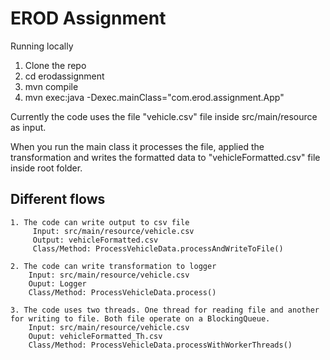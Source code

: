 # EROD Assignment

Running locally

1. Clone the repo
2. cd erodassignment
3. mvn compile
4. mvn exec:java -Dexec.mainClass="com.erod.assignment.App"

Currently the code uses the file "vehicle.csv" file inside src/main/resource as input.

When you run the main class it processes the file, applied the transformation and writes the formatted data to "vehicleFormatted.csv" file inside root folder.


## Different flows
```
1. The code can write output to csv file
     Input: src/main/resource/vehicle.csv  
     Output: vehicleFormatted.csv  
     Class/Method: ProcessVehicleData.processAndWriteToFile()  

2. The code can write transformation to logger  
    Input: src/main/resource/vehicle.csv  
    Ouput: Logger  
    Class/Method: ProcessVehicleData.process()  
    
3. The code uses two threads. One thread for reading file and another for writing to file. Both file operate on a BlockingQueue.  
    Input: src/main/resource/vehicle.csv  
    Ouput: vehicleFormatted_Th.csv  
    Class/Method: ProcessVehicleData.processWithWorkerThreads()  
```
